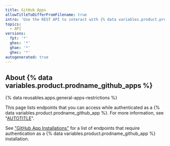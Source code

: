 ```yaml
---
title: GitHub Apps
allowTitleToDifferFromFilename: true
intro: 'Use the REST API to interact with {% data variables.product.prodname_github_apps %}'
topics:
  - API
versions:
  fpt: '*'
  ghes: '*'
  ghae: '*'
  ghec: '*'
autogenerated: true
---
```


## About {% data variables.product.prodname_github_apps %} 

{% data reusables.apps.general-apps-restrictions %}

This page lists endpoints that you can access while authenticated as a {% data variables.product.prodname_github_app %}. For more information, see "[AUTOTITLE](/apps/creating-github-apps/authenticating-with-a-github-app/authenticating-with-github-apps#authenticating-as-a-github-app)".

See ["GitHub App Installations"](/rest/apps#installations) for a list of endpoints that require authentication as a {% data variables.product.prodname_github_app %} installation.


<!-- Content after this section is automatically generated -->
